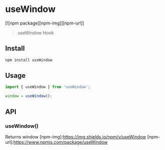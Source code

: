 # useWindow

[![npm package][npm-img]][npm-url]]

> useWindow Hook

## Install

```bash
npm install useWindow
```

## Usage

```ts
import { useWindow } from 'useWindow';

window = useWindow();
```

## API

### useWindow()

Returns window
[npm-img]:https://img.shields.io/npm/v/useWindow
[npm-url]:https://www.npmjs.com/package/useWindow

